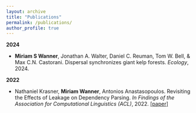 ```yaml
---
layout: archive
title: "Publications"
permalink: /publications/
author_profile: true
---
```

**2024**
- **Miriam S Wanner**, Jonathan A. Walter, Daniel C. Reuman, Tom W. Bell, & Max C.N. Castorani. Dispersal synchronizes giant kelp forests. *Ecology*, 2024.

**2022**
- Nathaniel Krasner, **Miriam Wanner**, Antonios Anastasopoulos. Revisiting the Effects of Leakage on Dependency Parsing. *In Findings of the Association for Computational Linguistics (ACL)*, 2022. [[paper]](https://aclanthology.org/2022.findings-acl.230/)


<!--
{% if author.googlescholar %}
  You can also find my articles on <u><a href="{{author.googlescholar}}">my Google Scholar profile</a>.</u>
{% endif %}

{% include base_path %}

{% for post in site.publications reversed %}
  {% include archive-single.html %}
{% endfor %}
-->
